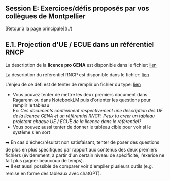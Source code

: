 ## Session E: Exercices/défis proposés par vos collègues de Montpellier

[Retour à la page principale]((./)

## E.1. Projection d'UE / ECUE dans un référentiel RNCP

La description de la **licence pro GENA** est disponible dans le fichier: [lien](https://github.com/vguigue/tuto-LLM/blob/main/ressources/Montpellier/LPGENA.pdf)

La description du référentiel RNCP est disponible dans le fichier: [lien](https://github.com/vguigue/tuto-LLM/blob/main/ressources/Montpellier/RNCP40343.pdf)

<div class="ex-box">

L'enjeu de ce défi est de tenter de remplir un fichier du type: <a href="Référentiel.xlsx">lien</a>

<ul>
<li>Vous pouvez tenter de mettre les deux premiers document dans Ragarenn ou dans NotebookLM puis d'orienter les questions pour remplir le tableau<BR> Ex: <i>Ces documents contiennent respectivement une description des UE de la licence GENA et un référentiel RNCP. Peux tu créer un tableau projetant chaque UE / ECUE de la licence dans le référentiel?</i></li>
<li>Vous pouvez aussi tenter de donner le tableau cible pour voir si le système s'en sort</li>

</ul>

➡️ En cas d'échec/résultat non satisfaisant, tenter de poser des questions de plus en plus spécifiques par rapport aux contenus des deux premiers fichiers (évidemment, à partir d'un certain niveau de spécificité, l'exerice ne fait plus gagner beaucoup de temps). 
<BR>
➡️  Il est aussi possible de comparer voir d'empiler plusieurs outils (e.g. remise en forme des tableaux avec chatGPT).

</div>

